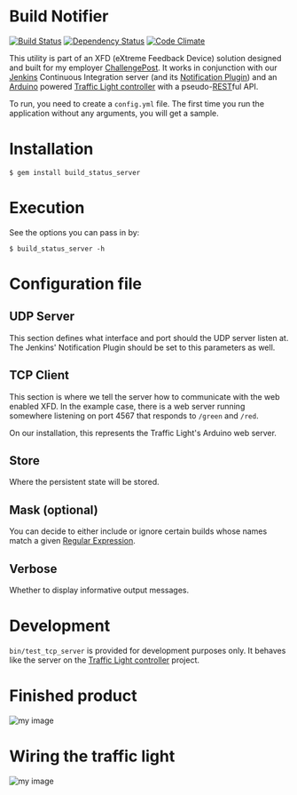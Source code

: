 # Build Notifier
[![Build Status](https://travis-ci.org/jcmuller/build_status_server.png?branch=master)](http://travis-ci.org/jcmuller/build_status_server)
[![Dependency Status](https://gemnasium.com/jcmuller/build_status_server.png "Dependency Status")](https://gemnasium.com/jcmuller/build_status_server)
[![Code Climate](https://codeclimate.com/github/jcmuller/build_status_server.png)](https://codeclimate.com/github/jcmuller/build_status_server)

This utility is part of an XFD (eXtreme Feedback Device) solution designed and
built for my employer [ChallengePost](http://challengepost.com). It works in
conjunction with our [Jenkins](http://jenkins-ci.org) Continuous Integration
server (and its
[Notification Plugin](https://wiki.jenkins-ci.org/display/JENKINS/Notification+Plugin))
and an [Arduino](http://arduino.cc) powered
[Traffic Light controller](https://github.com/jcmuller/TrafficLightController)
with a
pseudo-[REST](http://en.wikipedia.org/wiki/Representational_state_transfer)ful
API.

To run, you need to create a `config.yml` file. The first time you run the
application without any arguments, you will get a sample.

# Installation

    $ gem install build_status_server

# Execution

See the options you can pass in by:

    $ build_status_server -h

# Configuration file
## UDP Server
This section defines what interface and port should the UDP server listen at.
The Jenkins' Notification Plugin should be set to this parameters as well.

## TCP Client
This section is where we tell the server how to communicate with the web
enabled XFD. In the example case, there is a web server running somewhere
listening on port 4567 that responds to `/green` and `/red`.

On our installation, this represents the Traffic Light's Arduino web server.

## Store
Where the persistent state will be stored.

## Mask (optional)
You can decide to either include or ignore certain builds whose names match a
given [Regular Expression](http://en.wikipedia.org/wiki/Regular_expression).

## Verbose
Whether to display informative output messages.

# Development

`bin/test_tcp_server` is provided for development purposes only. It behaves
like the server on the
[Traffic Light controller](https://github.com/jcmuller/TrafficLightController)
project.

# Finished product
![my image](http://i.imgur.com/aK5rs.jpg)

# Wiring the traffic light
![my image](http://i.imgur.com/gUpWe.jpg)
